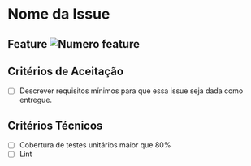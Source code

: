 # Nome da Issue

## Feature ![Numero feature](link)

## Critérios de Aceitação 

- [ ] Descrever requisitos mínimos para que essa issue seja dada como entregue.

## Critérios Técnicos

- [ ] Cobertura de testes unitários maior que 80%
- [ ] Lint 

